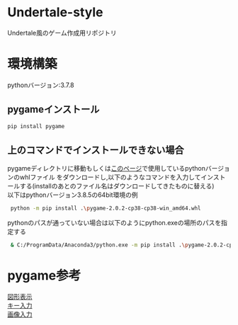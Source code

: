 # Undertale-style
Undertale風のゲーム作成用リポジトリ
# 環境構築
pythonバージョン:3.7.8
## pygameインストール
```bash
pip install pygame
```
## 上のコマンドでインストールできない場合
pygameディレクトリに移動もしくは[このページ](https://pypi.org/project/pygame/#files)で使用しているpythonバージョンのwhlファイル
をダウンロードし,以下のようなコマンドを入力してインストールする(installのあとのファイル名はダウンロードしてきたものに替える)\
以下はpythonバージョン3.8.5の64bit環境の例
```bash
 python -m pip install .\pygame-2.0.2-cp38-cp38-win_amd64.whl
```
pythonのパスが通っていない場合は以下のようにpython.exeの場所のパスを指定する
```bash
 & C:/ProgramData/Anaconda3/python.exe -m pip install .\pygame-2.0.2-cp38-cp38-win_amd64.whl
```

# pygame参考
[図形表示](https://shizenkarasuzon.hatenablog.com/entry/2018/12/29/213355)\
[キー入力](https://shizenkarasuzon.hatenablog.com/entry/2019/02/08/184932)\
[画像入力](https://shizenkarasuzon.hatenablog.com/entry/2019/02/23/151418)
